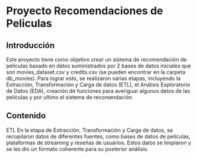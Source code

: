 # Proyecto Recomendaciones de Peliculas
## Introducción
Este proyecto tiene como objetivo crear un sistema de recomendación de películas basado en datos suministrados por 2 bases de datos iniciales que son movies_dataset.csv y credits.csv (se pueden encontrar en la carpeta db_movies). Para lograr esto, se realizaron varias etapas, incluyendo la Extracción, Transformación y Carga de datos (ETL), el Análisis Exploratorio de Datos (EDA), creación de funciones para averiguar algunos datos de las peliculas y por ultimo el sistema de recomendación.
## Contenido
ETL
En la etapa de Extracción, Transformación y Carga de datos, se recopilaron datos de diferentes fuentes, como bases de datos de películas, plataformas de streaming y reseñas de usuarios. Estos datos se limpiaron y se les dio un formato coherente para su posterior análisis.

